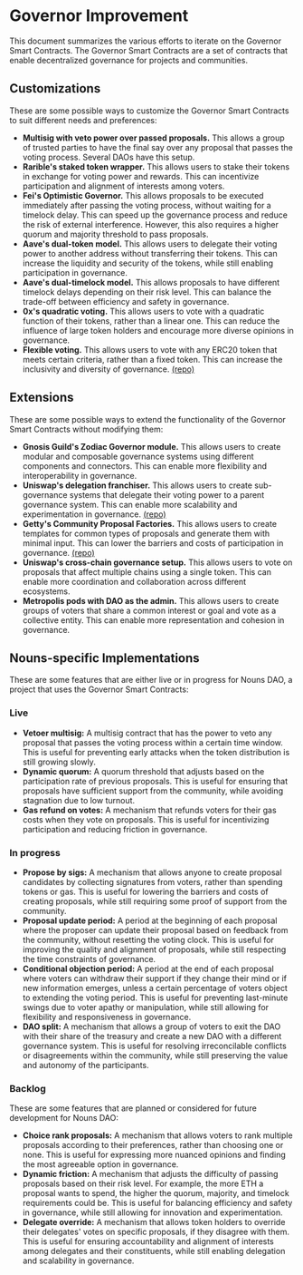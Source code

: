 # Governor Improvement

This document summarizes the various efforts to iterate 
on the Governor Smart Contracts. The Governor Smart Contracts 
are a set of contracts that enable decentralized governance 
for projects and communities.

## Customizations

These are some possible ways to customize the 
Governor Smart Contracts to suit different needs and preferences:

- **Multisig with veto power over passed proposals.** This allows a group of trusted parties to have the final say over any proposal that passes the voting process.  Several DAOs have this setup.
- **Rarible's staked token wrapper.** This allows users to stake their tokens in exchange for voting power and rewards. This can incentivize participation and alignment of interests among voters.
- **Fei's Optimistic Governor.** This allows proposals to be executed immediately after passing the voting process, without waiting for a timelock delay. This can speed up the governance process and reduce the risk of external interference. However, this also requires a higher quorum and majority threshold to pass proposals.
- **Aave's dual-token model.** This allows users to delegate their voting power to another address without transferring their tokens. This can increase the liquidity and security of the tokens, while still enabling participation in governance.
- **Aave's dual-timelock model.** This allows proposals to have different timelock delays depending on their risk level. This can balance the trade-off between efficiency and safety in governance.
- **0x's quadratic voting.** This allows users to vote with a quadratic function of their tokens, rather than a linear one. This can reduce the influence of large token holders and encourage more diverse opinions in governance.
- **Flexible voting.** This allows users to vote with any ERC20 token that meets certain criteria, rather than a fixed token. This can increase the inclusivity and diversity of governance.  [(repo)](https://github.com/ScopeLift/flexible-voting)

## Extensions

These are some possible ways to extend the functionality of the Governor Smart Contracts without modifying them:

- **Gnosis Guild's Zodiac Governor module.** This allows users to create modular and composable governance systems using different components and connectors. This can enable more flexibility and interoperability in governance.
- **Uniswap's delegation franchiser.** This allows users to create sub-governance systems that delegate their voting power to a parent governance system. This can enable more scalability and experimentation in governance.  [(repo)](https://github.com/NoahZinsmeister/franchiser)
- **Getty's Community Proposal Factories.** This allows users to create templates for common types of proposals and generate them with minimal input. This can lower the barriers and costs of participation in governance.  [(repo)](https://gfx.cafe/getty/governancelegos)
- **Uniswap's cross-chain governance setup.** This allows users to vote on proposals that affect multiple chains using a single token. This can enable more coordination and collaboration across different ecosystems.
- **Metropolis pods with DAO as the admin.** This allows users to create groups of voters that share a common interest or goal and vote as a collective entity. This can enable more representation and cohesion in governance.

## Nouns-specific Implementations

These are some features that are either live or in progress for Nouns DAO, a project that uses the Governor Smart Contracts:

### Live

- **Vetoer multisig:** A multisig contract that has the power to veto any proposal that passes the voting process within a certain time window. This is useful for preventing early attacks when the token distribution is still growing slowly.
- **Dynamic quorum:** A quorum threshold that adjusts based on the participation rate of previous proposals. This is useful for ensuring that proposals have sufficient support from the community, while avoiding stagnation due to low turnout.
- **Gas refund on votes:** A mechanism that refunds voters for their gas costs when they vote on proposals. This is useful for incentivizing participation and reducing friction in governance.

### In progress

- **Propose by sigs:** A mechanism that allows anyone to create proposal candidates by collecting signatures from voters, rather than spending tokens or gas. This is useful for lowering the barriers and costs of creating proposals, while still requiring some proof of support from the community.
- **Proposal update period:** A period at the beginning of each proposal where the proposer can update their proposal based on feedback from the community, without resetting the voting clock. This is useful for improving the quality and alignment of proposals, while still respecting the time constraints of governance.
- **Conditional objection period:** A period at the end of each proposal where voters can withdraw their support if they change their mind or if new information emerges, unless a certain percentage of voters object to extending the voting period. This is useful for preventing last-minute swings due to voter apathy or manipulation, while still allowing for flexibility and responsiveness in governance.
- **DAO split:** A mechanism that allows a group of voters to exit the DAO with their share of the treasury and create a new DAO with a different governance system. This is useful for resolving irreconcilable conflicts or disagreements within the community, while still preserving the value and autonomy of the participants.

### Backlog

These are some features that are planned or considered for future development for Nouns DAO:

- **Choice rank proposals:** A mechanism that allows voters to rank multiple proposals according to their preferences, rather than choosing one or none. This is useful for expressing more nuanced opinions and finding the most agreeable option in governance.
- **Dynamic friction:** A mechanism that adjusts the difficulty of passing proposals based on their risk level. For example, the more ETH a proposal wants to spend, the higher the quorum, majority, and timelock requirements could be. This is useful for balancing efficiency and safety in governance, while still allowing for innovation and experimentation.
- **Delegate override:** A mechanism that allows token holders to override their delegates' votes on specific proposals, if they disagree with them. This is useful for ensuring accountability and alignment of interests among delegates and their constituents, while still enabling delegation and scalability in governance.
